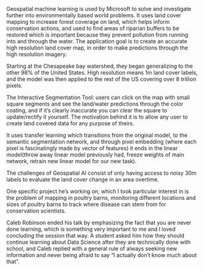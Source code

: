   Geospatial machine learning is used by Microsoft to solve and investigate further into environmentally based world problems. It uses land cover mapping to increase forest coverage on land, which helps inform conservation actions, and used to find areas of riparian buffers to be restored which is important because they prevent pollution from running into and through the water. The application goal is to create an accurate high resolution land cover map, in order to make predictions through the high resolution imagery. 

  Starting at the Chesapeake bay watershed, they began generalizing to the other 98% of the United States. High resolution means 1m land cover labels, and the model was then applied to the rest of the US covering over 8 trillion pixels.

  The Interactive Segmentation Tool: users can click on the map with small square segments and see the land/water predictions through the color coating, and if it’s clearly inaccurate you can clear the square to update/rectify it yourself. The motivation behind it is to allow any user to create land covered data for any purpose of theirs. 

  It uses transfer learning which transitions from the original model, to the semantic segmentation network, and through pixel embedding (where each pixel is fascinatingly made by vector of features) it ends in the linear model(throw away linear model previously had, freeze weights of main network, retrain new linear model for our new task).

  The challenges of Geospatial AI consist of only having access to noisy 30m labels to evaluate the land cover change in an area overtime. 

  One specific project he’s working on, which I took particular interest in is the problem of mapping in poultry barns, monitoring different locations and sizes of poultry barns to track where disease can stem from for conservation scientists. 

  Caleb Robinson ended his talk by emphasizing the fact that you are never done learning, which is something very important to me and I loved concluding the session that way. A student asked him how they should continue learning about Data Science after they are technically done with school, and Caleb replied with a general rule of always seeking new information and never being afraid to say “I actually don’t know much about that”.
